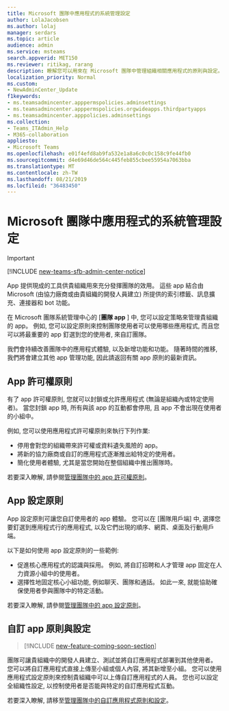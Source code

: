 ```yaml
---
title: Microsoft 團隊中應用程式的系統管理設定
author: LolaJacobsen
ms.author: lolaj
manager: serdars
ms.topic: article
audience: admin
ms.service: msteams
search.appverid: MET150
ms.reviewer: ritikag, rarang
description: 瞭解您可以用來在 Microsoft 團隊中管理組織相關應用程式的原則與設定。
localization_priority: Normal
ms.custom:
- NewAdminCenter_Update
f1keywords:
- ms.teamsadmincenter.apppermspolicies.adminsettings
- ms.teamsadmincenter.apppermspolicies.orgwideapps.thirdpartyapps
- ms.teamsadmincenter.apppolicies.adminsettings
ms.collection:
- Teams_ITAdmin_Help
- M365-collaboration
appliesto:
- Microsoft Teams
ms.openlocfilehash: e01f4efd8ab9fa532e1a8a6c0c0c158c9fe44fb0
ms.sourcegitcommit: d4e69d46de564c445feb855cbee55954a7063bba
ms.translationtype: MT
ms.contentlocale: zh-TW
ms.lasthandoff: 08/21/2019
ms.locfileid: "36483450"
---
```

<a name="admin-settings-for-apps-in-microsoft-teams"></a>Microsoft 團隊中應用程式的系統管理設定
==========================================
> [!IMPORTANT]
> [!INCLUDE [new-teams-sfb-admin-center-notice](includes/new-teams-sfb-admin-center-notice.md)]

App 提供現成的工具供貴組織用來充分發揮團隊的效用。 這些 app 結合由 Microsoft (由協力廠商或由貴組織的開發人員建立) 所提供的索引標籤、訊息擴充、連接器和 bot 功能。

在 Microsoft 團隊系統管理中心的 [**團隊 app** ] 中, 您可以設定策略來管理貴組織的 app。 例如, 您可以設定原則來控制團隊使用者可以使用哪些應用程式, 而且您可以將最重要的 app 釘選到您的使用者, 來自訂團隊。

我們會持續改善團隊中的應用程式體驗, 以及新增功能和功能。 隨著時間的推移, 我們將會建立其他 app 管理功能, 因此請返回有關 app 原則的最新資訊。

## <a name="app-permission-policies"></a>App 許可權原則

有了 app 許可權原則, 您就可以封鎖或允許應用程式 (無論是組織內或特定使用者)。  當您封鎖 app 時, 所有與該 app 的互動都會停用, 且 app 不會出現在使用者的小組中。

例如, 您可以使用應用程式許可權原則來執行下列作業:

- 停用會對您的組織帶來許可權或資料遺失風險的 app。
- 將新的協力廠商或自訂的應用程式逐漸推出給特定的使用者。
- 簡化使用者體驗, 尤其是當您開始在整個組織中推出團隊時。

若要深入瞭解, 請參閱[管理團隊中的 app 許可權原則](teams-app-permission-policies.md)。

## <a name="app-setup-policies"></a>App 設定原則

App 設定原則可讓您自訂使用者的 app 體驗。 您可以在 [團隊用戶端] 中, 選擇您要釘選到應用程式行的應用程式, 以及它們出現的順序、網頁、桌面及行動用戶端。

以下是如何使用 app 設定原則的一些範例:
- 促進核心應用程式的認識與採用。 例如, 將自訂招聘和人才管理 app 固定在人力資源小組中的使用者。
- 選擇性地固定核心小組功能, 例如聊天、團隊和通話。 如此一來, 就能協助確保使用者參與團隊中的特定活動。

若要深入瞭解, 請參閱[管理團隊中的 app 設定原則](teams-app-setup-policies.md)。

## <a name="custom-app-policies-and-settings"></a>自訂 app 原則與設定

>[!INCLUDE [new-feature-coming-soon-section](includes/new-feature-coming-soon-section.md)]

團隊可讓貴組織中的開發人員建立、測試並將自訂應用程式部署到其他使用者。 您可以將自訂應用程式直接上傳至小組或個人內容, 將其新增至小組。 您可以使用應用程式設定原則來控制貴組織中可以上傳自訂應用程式的人員。 您也可以設定全組織性設定, 以控制使用者是否能與特定的自訂應用程式互動。

若要深入瞭解, 請移至[管理團隊中的自訂應用程式原則和設定](teams-custom-app-policies-and-settings.md)。
